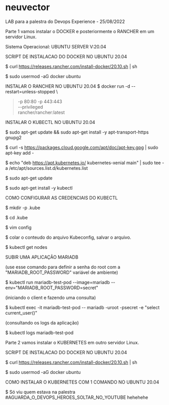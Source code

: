 # neuvector

LAB para a palestra do Devops Experience - 25/08/2022



Parte 1 vamos instalar o DOCKER e posteriormente o RANCHER em um servidor Linux.

Sistema Operacional: UBUNTU SERVER V:20.04


SCRIPT DE INSTALACAO DO DOCKER NO UBUNTU 20.04

$ curl https://releases.rancher.com/install-docker/20.10.sh | sh 

$ sudo usermod -aG docker ubuntu



INSTALAR O RANCHER NO UBUNTU 20.04
$ docker run -d --restart=unless-stopped \
>   -p 80:80 -p 443:443 \
>   --privileged \
>   rancher/rancher:latest



INSTALAR O KUBECTL NO UBUNTU 20.04

$ sudo apt-get update && sudo apt-get install -y apt-transport-https gnupg2

$ curl -s https://packages.cloud.google.com/apt/doc/apt-key.gpg | sudo apt-key add -

$ echo "deb https://apt.kubernetes.io/ kubernetes-xenial main" | sudo tee -a /etc/apt/sources.list.d/kubernetes.list

$ sudo apt-get update

$ sudo apt-get install -y kubectl





COMO  CONFIGURAR AS CREDENCIAIS DO KUBECTL 

$  mkdir -p .kube

$ cd .kube

$ vim config

$ colar o conteudo do arquivo Kubeconfig, salvar o arquivo.

$ kubectl get nodes





SUBIR UMA APLICAÇÃO MARIADB

(use esse comando para definir a senha do root com a "MARIADB_ROOT_PASSWORD" variável de ambiente)

$ kubectl run mariadb-test-pod --image=mariadb --env="MARIADB_ROOT_PASSWORD=secret"

(iniciando o client e fazendo uma consulta)

$ kubectl exec -it mariadb-test-pod -- mariadb -uroot -psecret -e "select current_user()"

(consultando os logs da aplicação)

$ kubectl logs mariadb-test-pod







Parte 2 vamos instalar o KUBERNETES em outro servidor Linux.



SCRIPT DE INSTALACAO DO DOCKER NO UBUNTU 20.04

$ curl https://releases.rancher.com/install-docker/20.10.sh | sh 

$ sudo usermod -aG docker ubuntu

COMO  INSTALAR O KUBERNETES COM 1 COMANDO NO UBUNTU 20.04

$ Só viu quem estava na palestra #AGUARDA_O_DEVOPS_HEROES_SOLTAR_NO_YOUTUBE hehehehe








